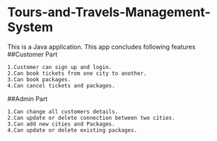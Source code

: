 # Tours-and-Travels-Management-System


This is a Java application. This app concludes following features
##Customer Part

    1.Customer can sign up and login.
    2.Can book tickets from one city to another.
    3.Can book packages.
    4.Can cancel tickets and packages.

##Admin Part

    1.Can change all customers details.
    2.Can update or delete connection between two cities.
    3.Can add new cities and Packages.
    4.Can update or delete existing packages.

